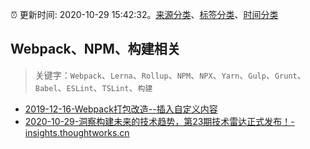 :alarm_clock: 更新时间: 2020-10-29 15:42:32。[来源分类](../README.md)、[标签分类](../TAGS.md)、[时间分类](../TIMELINE.md)

## Webpack、NPM、构建相关


> 关键字：`Webpack`、`Lerna`、`Rollup`、`NPM`、`NPX`、`Yarn`、`Gulp`、`Grunt`、`Babel`、`ESLint`、`TSLint`、`构建`



- [2019-12-16-Webpack打包改造--插入自定义内容](https://juejin.im/post/5df4a220f265da33de3a74b0) 
- [2020-10-29-洞察构建未来的技术趋势，第23期技术雷达正式发布！-insights.thoughtworks.cn](https://blogread.cn/news/go.php?idItem=13839&url=https%3A%2F%2Finsights.thoughtworks.cn%2Fthoughtworks-techradar-vol-23%2F%3Fcomefrom%3Dhttps%253A%252F%252Fblogread.cn%252Fnews%252F) 